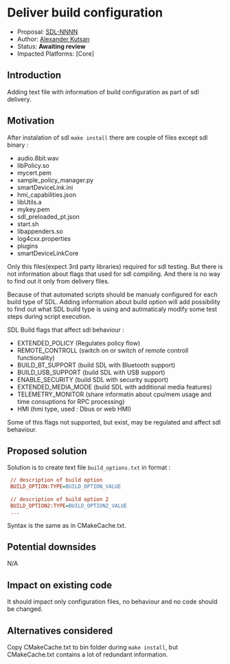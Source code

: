 # Deliver build configuration

* Proposal: [SDL-NNNN](nnnn-deliver-build-configuration.md)
* Author: [Alexander Kutsan](https://github.com/LuxoftAKutsan)
* Status: **Awaiting review**
* Impacted Platforms: [Core]

## Introduction

Adding text file with information of build configuration as part of sdl delivery. 

## Motivation

After instalation of sdl `make install` there are couple of files except sdl binary :

- audio.8bit.wav         
- libPolicy.so        
- mycert.pem  
- sample_policy_manager.py  
- smartDeviceLink.ini
- hmi_capabilities.json  
- libUtils.a          
- mykey.pem   
- sdl_preloaded_pt.json     
- start.sh
- libappenders.so        
- log4cxx.properties  
- plugins     
- smartDeviceLinkCore       


Only this files(expect 3rd party libraries) required for sdl testing.
But there is not information about flags that used for sdl compiling. 
And there is no way to find out it only from delivery files.

Because of that automated scripts should be manualy configured for each build type of SDL.
Adding information about build option will add possibility to find out what SDL build type is using
and autimaticaly modify some test steps during script execution. 

SDL Build flags that affect sdl behaviour :
 - EXTENDED_POLICY (Regulates policy flow)
 - REMOTE_CONTROLL (switch on or switch of remote controll functionality)
 - BUILD_BT_SUPPORT (build SDL with Bluetooth support)
 - BUILD_USB_SUPPORT (build SDL with USB support)
 - ENABLE_SECURITY (build SDL with security  support)
 - EXTENDED_MEDIA_MODE (build SDL with additional media features)
 - TELEMETRY_MONITOR (share informatin about cpu/mem usage and time consuptions for RPC processing) 
 - HMI (hmi type, used : Dbus or web HMI)
 
Some of this flags not supported, but exist, may be regulated and affect sdl behaviour. 


## Proposed solution
Solution is to create text file `build_options.txt` in format :

```ini
 // description of build option
 BUILD_OPTION:TYPE=BUILD_OPTION_VALUE
 
 // description of build option 2
 BUILD_OPTION2:TYPE=BUILD_OPTION2_VALUE
 ... 
```
Syntax is the same as in CMakeCache.txt. 



## Potential downsides

N/A

## Impact on existing code

It should impact only configuration files, no behaviour and no code should be changed. 

## Alternatives considered

Copy CMakeCache.txt to bin folder during `make install`, but CMakeCache.txt contains a lot of redundant information. 
